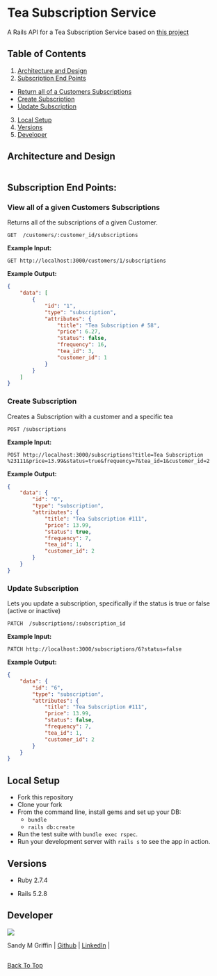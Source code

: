 # Tea Subscription Service

A Rails API for a Tea Subscription Service based on [this project](https://mod4.turing.edu/projects/take_home/take_home_be)

## Table of Contents

1. [Architecture and Design](#architecture-and-design)
2. [Subscription End Points](#subscription-end-points)
  - [Return all of a Customers Subscriptions](#view-all-of-a-given-customers-subscriptions)
  - [Create Subscription](#create-subscription)
  - [Update Subscription](#update-subscription)
3. [Local Setup](#local-setup)
4. [Versions](#versions)
5. [Developer](#developer)


## Architecture and Design

<p align="center">
  <img src="" />
</p>

## Subscription End Points:

### View all of a given Customers Subscriptions
Returns all of the subscriptions of a given Customer.

`GET  /customers/:customer_id/subscriptions` 

<b>Example Input:</b>

`GET http://localhost:3000/customers/1/subscriptions`

<b>Example Output:</b>

```json
{
    "data": [
        {
            "id": "1",
            "type": "subscription",
            "attributes": {
                "title": "Tea Subscription # 58",
                "price": 6.27,
                "status": false,
                "frequency": 16,
                "tea_id": 3,
                "customer_id": 1
            }
        }
    ]
}
```

### Create Subscription
Creates a Subscription with a customer and a specific tea

`POST /subscriptions` 

<b>Example Input:</b>

`POST http://localhost:3000/subscriptions?title=Tea Subscription %23111&price=13.99&status=true&frequency=7&tea_id=1&customer_id=2`

<b>Example Output:</b>

```json
{
    "data": {
        "id": "6",
        "type": "subscription",
        "attributes": {
            "title": "Tea Subscription #111",
            "price": 13.99,
            "status": true,
            "frequency": 7,
            "tea_id": 1,
            "customer_id": 2
        }
    }
}
```

### Update Subscription
Lets you update a subscription, specifically if the status is true or false (active or inactive)

`PATCH  /subscriptions/:subscription_id` 

<b>Example Input:</b>

`PATCH http://localhost:3000/subscriptions/6?status=false`

<b>Example Output:</b>

```json
{
    "data": {
        "id": "6",
        "type": "subscription",
        "attributes": {
            "title": "Tea Subscription #111",
            "price": 13.99,
            "status": false,
            "frequency": 7,
            "tea_id": 1,
            "customer_id": 2
        }
    }
}
```
##
## Local Setup

* Fork this repository
* Clone your fork
* From the command line, install gems and set up your DB:
    * `bundle`
    * `rails db:create`
* Run the test suite with `bundle exec rspec`.
* Run your development server with `rails s` to see the app in action.

## Versions

- Ruby 2.7.4

- Rails 5.2.8

## Developer

<img src="https://avatars.githubusercontent.com/u/59062958?s=120&v=4" />

Sandy M Griffin | [Github](https://github.com/SandyyMarie) | [LinkedIn](https://www.linkedin.com/in/sandy-marie/) |

##

[Back To Top](#tea-subscription-service) 



